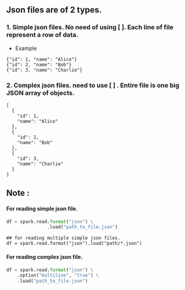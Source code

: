 ## Json files are of 2 types.
### 1. Simple json files. No need of using [ ]. Each line of file represent a row of data. 
- Example
```
{"id": 1, "name": "Alice"}
{"id": 2, "name": "Bob"}
{"id": 3, "name": "Charlie"}
```

### 2. Complex json files. need to use [ ] . Entire file is one big JSON array of objects.
```
[
  {
    "id": 1,
    "name": "Alice"
  },
  {
    "id": 2,
    "name": "Bob"
  },
  {
    "id": 3,
    "name": "Charlie"
  }
]
```

## Note : 
#### For reading simple json file.
```python
df = spark.read.format("json") \
               .load("path_to_file.json")
```
```
## for reading multiple simple json files.
df = spark.read.format("json").load("path/*.json")
```
#### For reading complex json file.
```python
df = spark.read.format("json") \
    .option("multiline", "true") \
    .load("path_to_file.json")
```



